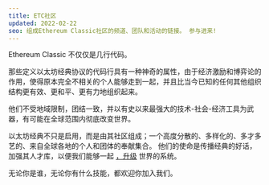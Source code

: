 ```yaml
---
title: ETC社区
updated: 2022-02-22
seo: 组成Ethereum Classic社区的频道、团队和活动的链接。 参与进来!
---
```


Ethereum Classic 不仅仅是几行代码。

那些定义以太坊经典协议的代码行具有一种神奇的属性，由于经济激励和博弈论的作用，使得原本完全不相关的个人能够走到一起，并且比当今已知的任何其他组织结构更有效、更和平、更有力地组织起来。

他们不受地域限制，团结一致，并以有史以来最强大的技术-社会-经济工具为武器，有可能在全球范围内彻底改变世界。

以太坊经典不只是启用，而是由其社区组成；一个高度分散的、多样化的、多才多艺的、来自全球各地的个人和团体的奉献集合。 他们的使命是传播经典的好话，加强其人才库，以便我们能够一起 [，升级](/why-classic/code-is-law) 世界的系统。

无论你是谁，无论你有什么技能，都欢迎你加入我们。
